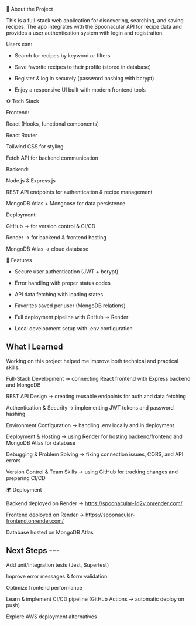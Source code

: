 📖 About the Project

This is a full-stack web application for discovering, searching, and saving recipes.
The app integrates with the Spoonacular API for recipe data and provides a user authentication system with login and registration.

Users can:

- Search for recipes by keyword or filters

- Save favorite recipes to their profile (stored in database)

- Register & log in securely (password hashing with bcrypt)

- Enjoy a responsive UI built with modern frontend tools

⚙️ Tech Stack

Frontend:

React (Hooks, functional components)

React Router

Tailwind CSS for styling

Fetch API for backend communication

Backend:

Node.js & Express.js

REST API endpoints for authentication & recipe management

MongoDB Atlas + Mongoose for data persistence

Deployment:

GitHub → for version control & CI/CD

Render → for backend & frontend hosting

MongoDB Atlas → cloud database

🚀 Features

- Secure user authentication (JWT + bcrypt)

- Error handling with proper status codes

- API data fetching with loading states

- Favorites saved per user (MongoDB relations)

- Full deployment pipeline with GitHub → Render

- Local development setup with .env configuration

## What I Learned

Working on this project helped me improve both technical and practical skills:

Full-Stack Development → connecting React frontend with Express backend and MongoDB

REST API Design → creating reusable endpoints for auth and data fetching

Authentication & Security → implementing JWT tokens and password hashing

Environment Configuration → handling .env locally and in deployment

Deployment & Hosting → using Render for hosting backend/frontend and MongoDB Atlas for database

Debugging & Problem Solving → fixing connection issues, CORS, and API errors

Version Control & Team Skills → using GitHub for tracking changes and preparing CI/CD


🌍 Deployment

Backend deployed on Render → https://spoonacular-1q2v.onrender.com/

Frontend deployed on Render → https://spoonacular-frontend.onrender.com/

Database hosted on MongoDB Atlas

## Next Steps ---

Add unit/integration tests (Jest, Supertest)

Improve error messages & form validation

Optimize frontend performance

Learn & implement CI/CD pipeline (GitHub Actions → automatic deploy on push)

Explore AWS deployment alternatives

